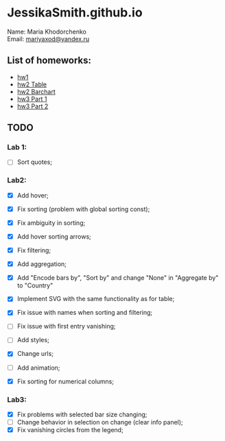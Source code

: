 # JessikaSmith.github.io
Name: Maria Khodorchenko  
Email: mariyaxod@yandex.ru  

## List of homeworks:
* [hw1](http://jessikasmith.github.io/hw1/)
* [hw2 Table](http://jessikasmith.github.io/hw2/table.html)
* [hw2 Barchart](http://jessikasmith.github.io/hw2/barchart.html)  
* [hw3 Part 1](http://jessikasmith.github.io/hw3/part1/hw3.html)
* [hw3 Part 2](http://jessikasmith.github.io/hw3/part2/hw3-part2.html)

## TODO

### Lab 1:
- [ ] Sort quotes;

### Lab2:
- [x] Add hover;
- [x] Fix sorting (problem with global sorting const);
- [x] Fix ambiguity in sorting;
- [x] Add hover sorting arrows;
- [x] Fix filtering;
- [x] Add aggregation;
- [x] Add "Encode bars by", "Sort by" and change "None" in "Aggregate by" to "Country"
- [x] Implement SVG with the same functionality as for table;
- [x] Fix issue with names when sorting and filtering;
- [ ] Fix issue with first entry vanishing;
- [ ] Add styles;
- [x] Change urls;
- [ ] Add animation;
- [x] Fix sorting for numerical columns;


### Lab3:
- [x] Fix problems with selected bar size changing;
- [ ] Change behavior in selection on change (clear info panel);
- [x] Fix vanishing circles from the legend;
